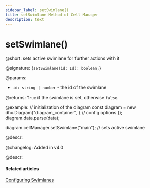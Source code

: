 ```yaml
---
sidebar_label: setSwimlane()
title: setSwimlane Method of Cell Manager
description: text
---
```


# setSwimlane()

@short: sets active swimlane for further actions with it

@signature: {`setSwimlane(id: Id): boolean;`}

@params:
- `id: string | number` - the id of the swimlane

@returns:
`True` if the swimlane is set, otherwise `false`.

@example:
// initialization of the diagram
const diagram = new dhx.Diagram("diagram_container", {
    // config options
});
diagram.data.parse(data);

diagram.cellManager.setSwimlane("main"); // sets active swimlane

@descr:

@changelog:
Added in v4.0

@descr:
#### Related articles

[Configuring Swimlanes](../../../swimlanes/index/)
